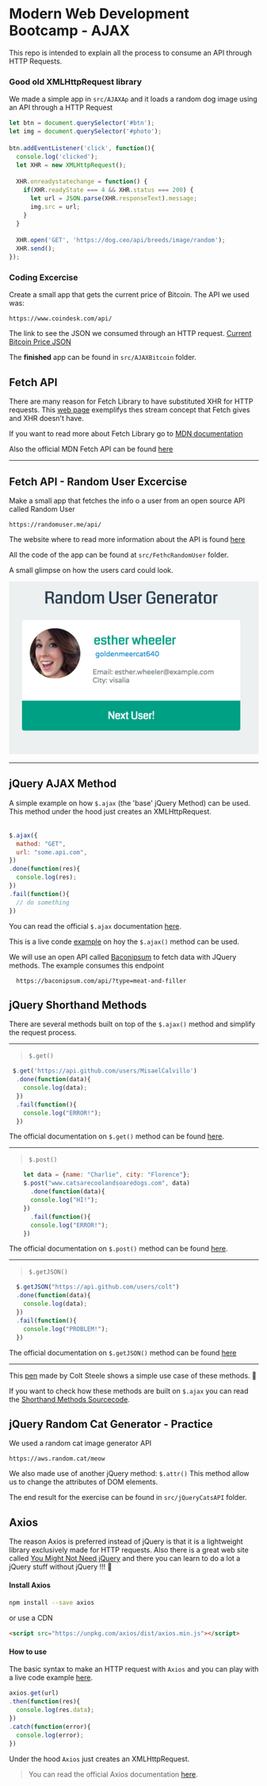 # Modern Web Development Bootcamp - AJAX

This repo is intended to explain all the process to consume an API through HTTP Requests. 

### Good old XMLHttpRequest library

We made a simple app in `src/AJAXAp` and it loads a random dog image using an API through a HTTP Request

``` javascript 
let btn = document.querySelector('#btn');
let img = document.querySelector('#photo');

btn.addEventListener('click', function(){
  console.log('clicked');
  let XHR = new XMLHttpRequest();

  XHR.onreadystatechange = function() {
    if(XHR.readyState === 4 && XHR.status === 200) {
      let url = JSON.parse(XHR.responseText).message;
      img.src = url;
    }
  }

  XHR.open('GET', 'https://dog.ceo/api/breeds/image/random');
  XHR.send();
});
```

### Coding Excercise

Create a small app that gets the current price of Bitcoin. 
The API we used was:
```
https://www.coindesk.com/api/
```

The link to see the JSON we consumed through an HTTP request.
[Current Bitcoin Price JSON](https://api.coindesk.com/v1/bpi/currentprice.json)

The **finished** app can be found in `src/AJAXBitcoin` folder.

## Fetch API

There are many reason for Fetch Library to have substituted XHR for HTTP requests. This [web page](https://domenic.github.io/streams-demo/) exemplifys thes stream concept that Fetch gives and XHR doesn't have.

If you want to read more about Fetch Library go to [MDN documentation](https://developer.mozilla.org/en-US/docs/Web/API/WindowOrWorkerGlobalScope/fetch)

Also the official MDN Fetch API can be found [here](https://developer.mozilla.org/en-US/docs/Web/API/Fetch_API)

***

## Fetch API - Random User Excercise

Make a small app that fetches the info o a user from an open source API called Random User
```
https://randomuser.me/api/

```

The website where to read more information about the API is found [here](https://randomuser.me/)

All the code of the app can be found at `src/FethcRandomUser` folder.

A small glimpse on how the users card could look.

![Image of the card generated for every user](./docs/img/1.png)

***

## jQuery AJAX Method

A simple example on how `$.ajax` (the 'base' jQuery Method) can be used. This method under the hood just creates an  XMLHttpRequest.

``` javascript

$.ajax({
  mathod: "GET",
  url: "some.api.com",
})
.done(function(res){
  console.log(res);
})
.fail(function(){
  // do something
})

```

You can read the official `$.ajax` documentation [here](http://api.jquery.com/jQuery.ajax/).

This is a live conde [example](https://codepen.io/Colt/pen/brYLvg) on hoy the `$.ajax()` method can be used.

We will use an open API called [Baconipsum](https://baconipsum.com/) to fetch data with JQuery methods. The example consumes this endpoint

```
  https://baconipsum.com/api/?type=meat-and-filler

```

## jQuery Shorthand Methods

There are several methods built on top of the `$.ajax()` method and simplify the request process.

---

> `$.get()`

```javascript
 $.get('https://api.github.com/users/MisaelCalvillo')
  .done(function(data){
    console.log(data);
  })
  .fail(function(){
    console.log("ERROR!");
  })
```
The official documentation on `$.get()` method can be found [here](https://api.jquery.com/jQuery.get/).

---

> `$.post()`

```javascript
    let data = {name: "Charlie", city: "Florence"};
    $.post("www.catsarecoolandsoaredogs.com", data)
      .done(function(data){
      console.log("HI!");
    })
      .fail(function(){
      console.log("ERROR!");
    })
```

The official documentation on `$.post()` method can be found [here](https://api.jquery.com/jQuery.post/).

---

> `$.getJSON()`

```javascript
  $.getJSON("https://api.github.com/users/colt")
  .done(function(data){
    console.log(data);
  })
  .fail(function(){
    console.log("PROBLEM!");
  })
```

The official documentation on `$.getJSON()` method can be found [here](https://api.jquery.com/jQuery.getJSON/)

---

This [pen](https://codepen.io/Colt/pen/braVVr?editors=1010) made by Colt Steele shows a simple use case of these methods. :mag_right:

If you want to check how these methods are built on `$.ajax` you can read the [Shorthand Methods Sourcecode](https://github.com/jquery/jquery/blob/731c501155ef139f53029c0e58409b80f0af3a0c/src/ajax.js "Shorthand Methods Sourcecode").

## jQuery Random Cat Generator - Practice

We used a random cat image generator API
```
https://aws.random.cat/meow
```

We also made use of another jQuery method: `$.attr()` 
This method allow us to change the attributes of DOM elements.

The end result for the exercise can be found in `src/jQueryCatsAPI` folder. 

## Axios

The reason Axios is preferred instead of jQuery is that it is a lightweight library exclusively made for HTTP requests. Also there is a great web site called [You Might Not Need jQuery](http://youmightnotneedjquery.com/ "You Might Not Need jQuery") and there you can learn to do a lot a jQuery stuff without jQuery !!! :rocket:

#### Install Axios

```bash
npm install --save axios
```

or use a CDN

```html
<script src="https://unpkg.com/axios/dist/axios.min.js"></script>
```

#### How to use

The basic syntax to make an HTTP request with `Axios` and you can play with a live code example [here](https://codepen.io/Colt/pen/rzpLqE).

```javascript
axios.get(url)
.then(function(res){
  console.log(res.data);
})
.catch(function(error){
  console.log(error);
})
```
Under the hood `Axios` just creates an XMLHttpRequest.

> You can read the official Axios documentation [here](https://github.com/axios/axios).